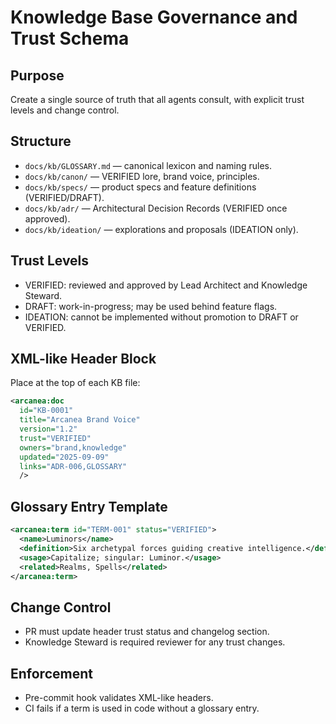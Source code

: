 # Knowledge Base Governance and Trust Schema

<doc type="kb-governance" version="1.0">

## Purpose
Create a single source of truth that all agents consult, with explicit trust levels and change control.

## Structure
- `docs/kb/GLOSSARY.md` — canonical lexicon and naming rules.
- `docs/kb/canon/` — VERIFIED lore, brand voice, principles.
- `docs/kb/specs/` — product specs and feature definitions (VERIFIED/DRAFT).
- `docs/kb/adr/` — Architectural Decision Records (VERIFIED once approved).
- `docs/kb/ideation/` — explorations and proposals (IDEATION only).

## Trust Levels
- VERIFIED: reviewed and approved by Lead Architect and Knowledge Steward.
- DRAFT: work-in-progress; may be used behind feature flags.
- IDEATION: cannot be implemented without promotion to DRAFT or VERIFIED.

## XML-like Header Block
Place at the top of each KB file:
```xml
<arcanea:doc
  id="KB-0001"
  title="Arcanea Brand Voice"
  version="1.2"
  trust="VERIFIED"
  owners="brand,knowledge"
  updated="2025-09-09"
  links="ADR-006,GLOSSARY"
  />
```

## Glossary Entry Template
```xml
<arcanea:term id="TERM-001" status="VERIFIED">
  <name>Luminors</name>
  <definition>Six archetypal forces guiding creative intelligence.</definition>
  <usage>Capitalize; singular: Luminor.</usage>
  <related>Realms, Spells</related>
</arcanea:term>
```

## Change Control
- PR must update header trust status and changelog section.
- Knowledge Steward is required reviewer for any trust changes.

## Enforcement
- Pre-commit hook validates XML-like headers.
- CI fails if a term is used in code without a glossary entry.

</doc>

